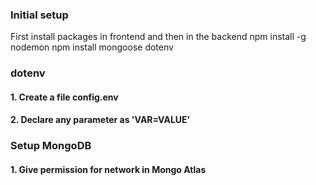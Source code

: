 ### Initial setup
First install packages in frontend and then in the backend
npm install -g nodemon
npm install mongoose dotenv

### dotenv
#### 1. Create a file config.env
#### 2. Declare any parameter as 'VAR=VALUE'

### Setup MongoDB
#### 1. Give permission for network in Mongo Atlas